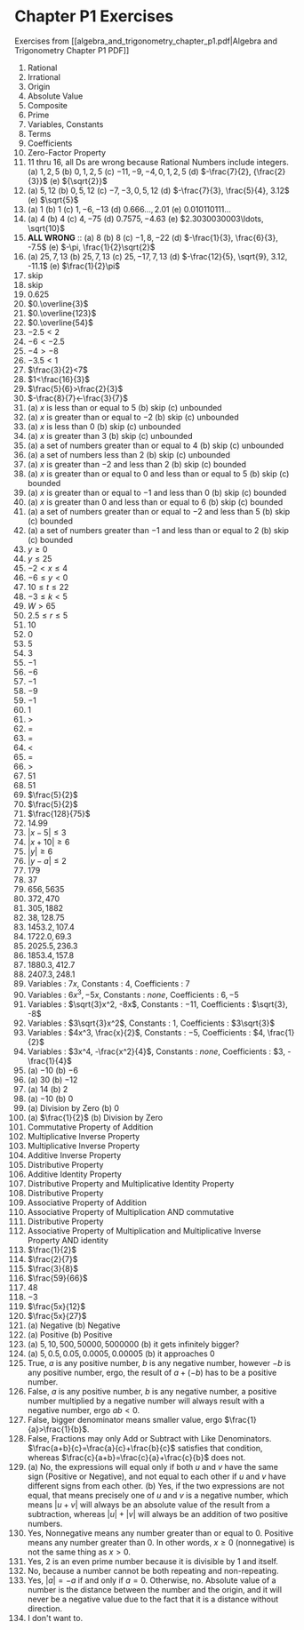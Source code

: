# Chapter P1 Exercises

Exercises from [[algebra_and_trigonometry_chapter_p1.pdf|Algebra and Trigonometry Chapter P1 PDF]]

1. Rational
2. Irrational
3. Origin
4. Absolute Value
5. Composite
6. Prime
7. Variables, Constants
8. Terms
9. Coefficients
10. Zero-Factor Property
11. 11 thru 16, all Ds are wrong because Rational Numbers include integers. (a) $1,2,5$ (b) $0,1,2,5$ (c) $-11,-9,-4,0,1,2,5$ (d) $-\frac{7}{2}, {\frac{2}{3}}$ (e) ${\sqrt{2}}$
12. (a) $5, 12$ (b) $0, 5, 12$ (c) $-7, -3, 0, 5, 12$ (d) $-\frac{7}{3}, \frac{5}{4}, 3.12$ (e) $\sqrt{5}$
13. (a) $1$ (b) $1$ (c) $1,-6,-13$ (d) $0.666\ldots, 2.01$ (e) $0.010110111\ldots$
14. (a) $4$ (b) $4$ (c) $4, -75$ (d) $0.7575, -4.63$ (e) $2.3030030003\ldots, \sqrt{10}$
15. **ALL WRONG** :: (a) $8$ (b) $8$ (c) $-1, 8, -22$ (d) $-\frac{1}{3}, \frac{6}{3}, -7.5$ (e) $-\pi, \frac{1}{2}\sqrt{2}$
16. (a) $25, 7, 13$ (b) $25, 7, 13$ (c) $25, -17, 7, 13$ (d) $-\frac{12}{5}, \sqrt{9}, 3.12, -11.1$ (e) $\frac{1}{2}\pi$
17. skip
18. skip
19. $0.625$
20. $0.\overline{3}$
21. $0.\overline{123}$
22. $0.\overline{54}$
23. $-2.5 < 2$
24. $-6 < -2.5$
25. $-4>-8$
26. $-3.5<1$
27. $\frac{3}{2}<7$
28. $1<\frac{16}{3}$
29. $\frac{5}{6}>\frac{2}{3}$
30. $-\frac{8}{7}<-\frac{3}{7}$
31. (a) $x$ is less than or equal to $5$ (b) skip (c) unbounded
32. (a) $x$ is greater than or equal to $-2$ (b) skip (c) unbounded
33. (a) $x$ is less than $0$ (b) skip (c) unbounded
34. (a) $x$ is greater than $3$ (b) skip (c) unbounded
35. (a) a set of numbers greater than or equal to $4$ (b) skip (c) unbounded
36. (a) a set of numbers less than $2$ (b) skip (c) unbounded
37. (a) $x$ is greater than $-2$ and less than $2$ (b) skip (c) bounded
38. (a) $x$ is greater than or equal to $0$ and less than or equal to $5$ (b) skip (c) bounded
39. (a) $x$ is greater than or equal to $-1$ and less than $0$ (b) skip (c) bounded
40. (a) $x$ is greater than $0$ and less than or equal to $6$ (b) skip (c) bounded
41. (a) a set of numbers greater than or equal to $-2$ and less than $5$ (b) skip (c) bounded
42. (a) a set of numbers greater than $-1$ and less than or equal to $2$ (b) skip (c) bounded
43. $y \geq 0$
44. $y \leq 25$
45. $-2 < x \leq 4$
46. $-6 \leq y < 0$
47. $10 \leq t \leq 22$
48. $-3 \leq k < 5$
49. $W > 65$
50. $2.5 \leq r \leq 5$
51. $10$
52. $0$
53. $5$
54. $3$
55. $-1$
56. $-6$
57. $-1$
58. $-9$
59. $-1$
60. $1$
61. $>$
62. $=$
63. $=$
64. $<$
65. $=$
66. $>$
67. $51$
68. $51$
69. $\frac{5}{2}$
70. $\frac{5}{2}$
71. $\frac{128}{75}$
72. $14.99$
73. $|x-5| \leq 3$
74. $|x+10| \geq 6$
75. $|y| \geq 6$
76. $|y-a| \leq 2$
77. $179$
78. $37$
79. $656, 5635$
80. $372, 470$
81. $305, 1882$
82. $38, 128.75$
83. $1453.2, 107.4$
84. $1722.0, 69.3$
85. $2025.5, 236.3$
86. $1853.4, 157.8$
87. $1880.3, 412.7$
88. $2407.3, 248.1$
89. Variables : $7x$, Constants : $4$, Coefficients : $7$
90. Variables : $6x^3, -5x$, Constants : $none$, Coefficients : $6, -5$
91. Variables : $\sqrt{3}x^2, -8x$, Constants : $-11$, Coefficients : $\sqrt{3}, -8$
92. Variables : $3\sqrt{3}x^2$, Constants : $1$, Coefficients : $3\sqrt{3}$
93. Variables : $4x^3, \frac{x}{2}$, Constants : $-5$, Coefficients : $4, \frac{1}{2}$
94. Variables : $3x^4, -\frac{x^2}{4}$, Constants : $none$, Coefficients : $3, -\frac{1}{4}$
95. (a) $-10$ (b) $-6$
96. (a) $30$ (b) $-12$
97. (a) $14$ (b) $2$
98. (a) $-10$ (b) $0$
99. (a) Division by Zero (b) $0$
100. (a) $\frac{1}{2}$ (b) Division by Zero
101. Commutative Property of Addition
102. Multiplicative Inverse Property
103. Multiplicative Inverse Property
104. Additive Inverse Property
105. Distributive Property
106. Additive Identity Property
107. Distributive Property and Multiplicative Identity Property
108. Distributive Property
109. Associative Property of Addition
110. Associative Property of Multiplication AND commutative
111. Distributive Property
112. Associative Property of Multiplication and Multiplicative Inverse Property AND identity
113. $\frac{1}{2}$
114. $\frac{2}{7}$
115. $\frac{3}{8}$
116. $\frac{59}{66}$
117. $48$
118. $-3$
119. $\frac{5x}{12}$
120. $\frac{5x}{27}$
121. (a) Negative (b) Negative
122. (a) Positive (b) Positive
123. (a) $5, 10, 500, 50000, 5000000$ (b) it gets infinitely bigger?
124. (a) $5, 0.5, 0.05, 0.0005, 0.00005$ (b) it approaches $0$
125. True, $a$ is any positive number, $b$ is any negative number, however $-b$ is any positive number, ergo, the result of $a+(-b)$ has to be a positive number.
126. False, $a$ is any positive number, $b$ is any negative number, a positive number multiplied by a negative number will always result with a negative number, ergo $ab < 0$.
127. False, bigger denominator means smaller value, ergo $\frac{1}{a}>\frac{1}{b}$.
128. False, Fractions may only Add or Subtract with Like Denominators. $\frac{a+b}{c}=\frac{a}{c}+\frac{b}{c}$ satisfies that condition, whereas $\frac{c}{a+b}=\frac{c}{a}+\frac{c}{b}$ does not.
129. (a) No, the expressions will equal only if both $u$ and $v$ have the same sign (Positive or Negative), and not equal to each other if $u$ and $v$ have different signs from each other. (b) Yes, if the two expressions are not equal, that means precisely one of $u$ and $v$ is a negative number, which means $|u + v|$ will always be an absolute value of the result from a subtraction, whereas $|u| + |v|$ will always be an addition of two positive numbers.
130. Yes, Nonnegative means any number greater than or equal to $0$. Positive means any number greater than $0$. In other words, $x \geq 0$ (nonnegative) is not the same thing as $x > 0$.
131. Yes, $2$ is an even prime number because it is divisible by 1 and itself.
132. No, because a number cannot be both repeating and non-repeating.
133. Yes, $|a|=-a$ if and only if $a=0$. Otherwise, no. Absolute value of a number is the distance between the number and the origin, and it will never be a negative value due to the fact that it is a distance without direction.
134. I don't want to.